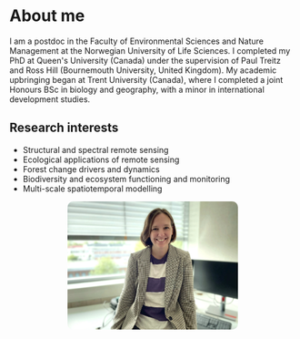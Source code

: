 # About me

I am a postdoc in the Faculty of Environmental Sciences and Nature Management at the Norwegian University of Life Sciences. I completed my PhD at Queen's University (Canada) under the supervision of Paul Treitz and Ross Hill (Bournemouth University, United Kingdom). My academic upbringing began at Trent University (Canada), where I completed a joint Honours BSc in biology and geography, with a minor in international development studies.

## Research interests
- Structural and spectral remote sensing
- Ecological applications of remote sensing
- Forest change drivers and dynamics
- Biodiversity and ecosystem functioning and monitoring
- Multi-scale spatiotemporal modelling

<p align="center">
  <img src="/assets/images/me.jpg" alt="My photo" style="max-width:300px; border-radius:10px;">
</p>

